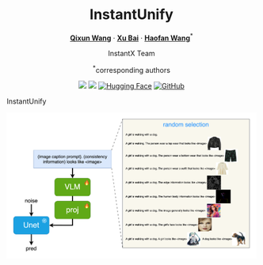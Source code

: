 <div align="center">
<h1>InstantUnify</h1>

[**Qixun Wang**](https://github.com/wangqixun) · [**Xu Bai**](https://github.com/Yue02280220) · [**Haofan Wang**](https://haofanwang.github.io/)<sup>*</sup>


InstantX Team

<sup>*</sup>corresponding authors


<a href='xxxxx'><img src='https://img.shields.io/badge/Project-Page-green'></a>
<a href='xxxxx'><img src='https://img.shields.io/badge/Technique-Report-red'></a>
[![Hugging Face](https://img.shields.io/badge/%F0%9F%A4%97%20Hugging%20Face-Model-blue)](xxxxxxxx)
[![GitHub](https://img.shields.io/github/stars/instantX-research/InstantUnify?style=social)](https://github.com/instantX-research/InstantUnify)


</div>

InstantUnify 


<div align="center">
<img src='assets/base.png' width = 900 >
</div>
